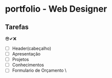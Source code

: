 # portfolio - Web Designer

## Tarefas
😎✔❌
* [ ] Header(cabeçalho)
* [ ] Apresentação
* [ ] Projetos
* [ ] Conhecimentos
* [ ] Formulario de Orçamento
\